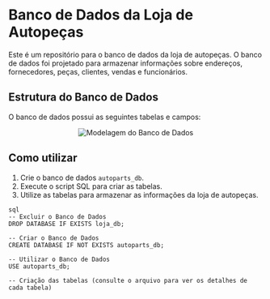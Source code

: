 
# Banco de Dados da Loja de Autopeças

Este é um repositório para o banco de dados da loja de autopeças. O banco de dados foi projetado para armazenar informações sobre endereços, fornecedores, peças, clientes, vendas e funcionários.

## Estrutura do Banco de Dados

O banco de dados possui as seguintes tabelas e campos:

<p align="center">
  <img src="https://github.com/RafaelRonchi/AutoParts/assets/95860101/dedc58bf-80aa-4d18-9c9f-906dcc770998" alt="Modelagem do Banco de Dados">
</p>

## Como utilizar

1. Crie o banco de dados `autoparts_db`.
2. Execute o script SQL para criar as tabelas.
3. Utilize as tabelas para armazenar as informações da loja de autopeças.

```
sql
-- Excluir o Banco de Dados
DROP DATABASE IF EXISTS loja_db;

-- Criar o Banco de Dados
CREATE DATABASE IF NOT EXISTS autoparts_db;

-- Utilizar o Banco de Dados
USE autoparts_db;

-- Criação das tabelas (consulte o arquivo para ver os detalhes de cada tabela)
````



